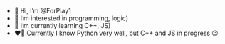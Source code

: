 - 👋 Hi, I’m @ForPlay1
- 👀 I’m interested in programming, logic)
- 🌱 I’m currently learning C++, JS)
- ❤️‍🔥 Currently I know Python very well, but C++ and JS in progress 😉

<!---
ForPlay1/ForPlay1 is a ✨ special ✨ repository because its `README.md` (this file) appears on your GitHub profile.
You can click the Preview link to take a look at your changes.
--->
